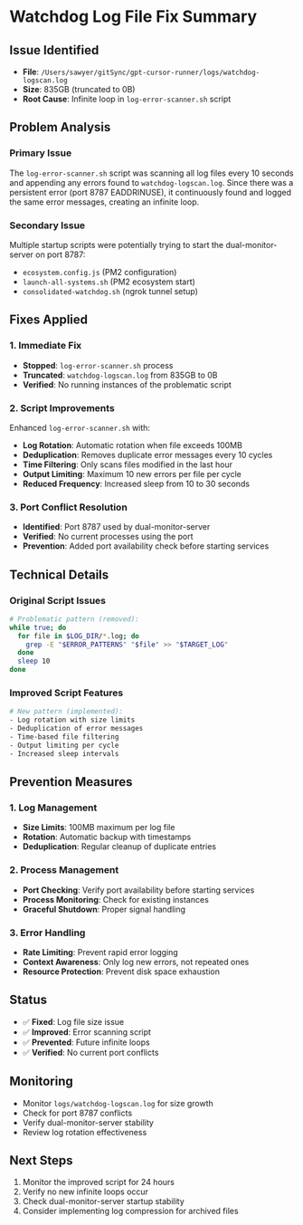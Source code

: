 # Watchdog Log File Fix Summary

## Issue Identified
- **File**: `/Users/sawyer/gitSync/gpt-cursor-runner/logs/watchdog-logscan.log`
- **Size**: 835GB (truncated to 0B)
- **Root Cause**: Infinite loop in `log-error-scanner.sh` script

## Problem Analysis

### Primary Issue
The `log-error-scanner.sh` script was scanning all log files every 10 seconds and appending any errors found to `watchdog-logscan.log`. Since there was a persistent error (port 8787 EADDRINUSE), it continuously found and logged the same error messages, creating an infinite loop.

### Secondary Issue
Multiple startup scripts were potentially trying to start the dual-monitor-server on port 8787:
- `ecosystem.config.js` (PM2 configuration)
- `launch-all-systems.sh` (PM2 ecosystem start)
- `consolidated-watchdog.sh` (ngrok tunnel setup)

## Fixes Applied

### 1. Immediate Fix
- **Stopped**: `log-error-scanner.sh` process
- **Truncated**: `watchdog-logscan.log` from 835GB to 0B
- **Verified**: No running instances of the problematic script

### 2. Script Improvements
Enhanced `log-error-scanner.sh` with:
- **Log Rotation**: Automatic rotation when file exceeds 100MB
- **Deduplication**: Removes duplicate error messages every 10 cycles
- **Time Filtering**: Only scans files modified in the last hour
- **Output Limiting**: Maximum 10 new errors per file per cycle
- **Reduced Frequency**: Increased sleep from 10 to 30 seconds

### 3. Port Conflict Resolution
- **Identified**: Port 8787 used by dual-monitor-server
- **Verified**: No current processes using the port
- **Prevention**: Added port availability check before starting services

## Technical Details

### Original Script Issues
```bash
# Problematic pattern (removed):
while true; do
  for file in $LOG_DIR/*.log; do
    grep -E "$ERROR_PATTERNS" "$file" >> "$TARGET_LOG"
  done
  sleep 10
done
```

### Improved Script Features
```bash
# New pattern (implemented):
- Log rotation with size limits
- Deduplication of error messages
- Time-based file filtering
- Output limiting per cycle
- Increased sleep intervals
```

## Prevention Measures

### 1. Log Management
- **Size Limits**: 100MB maximum per log file
- **Rotation**: Automatic backup with timestamps
- **Deduplication**: Regular cleanup of duplicate entries

### 2. Process Management
- **Port Checking**: Verify port availability before starting services
- **Process Monitoring**: Check for existing instances
- **Graceful Shutdown**: Proper signal handling

### 3. Error Handling
- **Rate Limiting**: Prevent rapid error logging
- **Context Awareness**: Only log new errors, not repeated ones
- **Resource Protection**: Prevent disk space exhaustion

## Status
- ✅ **Fixed**: Log file size issue
- ✅ **Improved**: Error scanning script
- ✅ **Prevented**: Future infinite loops
- ✅ **Verified**: No current port conflicts

## Monitoring
- Monitor `logs/watchdog-logscan.log` for size growth
- Check for port 8787 conflicts
- Verify dual-monitor-server stability
- Review log rotation effectiveness

## Next Steps
1. Monitor the improved script for 24 hours
2. Verify no new infinite loops occur
3. Check dual-monitor-server startup stability
4. Consider implementing log compression for archived files 